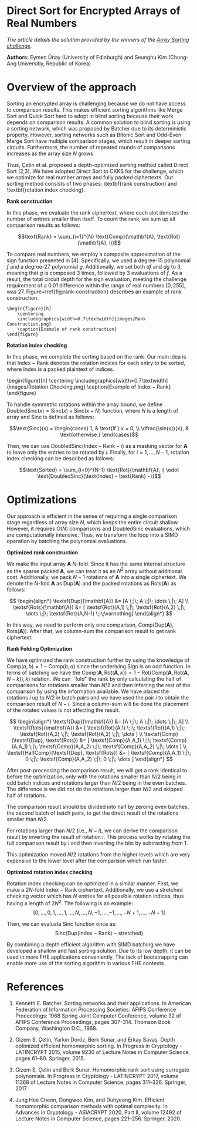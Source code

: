 # Direct Sort for Encrypted Arrays of Real Numbers

*The article details the solution provided by the winners of the [Array Sorting challenge](https://fherma.io/challenges/66582c7551eafe1a4e6c451b).*

**Authors:** Eymen Ünay (University of Edinburgh) and Seunghu Kim (Chung-Ang Universitiy, Republic of Korea)

# Overview of the approach
Sorting an encrypted array is challenging because we do not have access to comparison results. This makes efficient sorting algorithms like Merge Sort and Quick Sort hard to adopt in blind sorting because their work depends on comparison results. 
A common solution to blind sorting is using a sorting network, which was proposed by Batcher  due to its deterministic property. However, sorting networks such as Bitonic Sort and Odd-Even Merge Sort have multiple comparison stages, which result in deeper sorting circuits. Furthermore, the number of repeated rounds of comparisons increases as the array size $N$ grows

Thus, Çetin et al. proposed a depth-optimized sorting method called Direct Sort [2,3]. We have adopted Direct Sort to CKKS for the challenge, which we optimize for real number arrays and fully packed ciphertexts. Our sorting method consists of two phases: \textbf{rank construction} and \textbf{rotation index checking}.


**Rank construction**

In this phase, we evaluate the rank ciphertext, where each slot denotes the number of entries smaller than itself. To count the rank, we sum up all comparison results as follows:

$$\text{Rank} = \sum_{i=1}^{N} \text{Comp}(\mathbf{A}, \text{Rot}(\mathbf{A}, i))$$

To compare real numbers, we employ a composite approximation of the sign function presented in [4]. Specifically, we used a degree-$15$ polynomial $f$ and a degree-$27$ polynomial $g$. Additionally, we set both $df$ and $dg$ to $3$, meaning that $g$ is composed 3 times, followed by 3 evaluations of $f$. As a result, the total circuit depth for the sign evaluation, meeting the challenge requirement of a $0.01$ difference within the range of real numbers $[0, 255]$, was $27$. Figure~\ref{fig:rank-construction} describes an example of rank construction.
    
    \begin{figure}[h]
        \centering
        \includegraphics[width=0.7\textwidth]{images/Rank Construction.png}
        \caption{Example of rank construction}
    \end{figure}

**Rotation index checking**

In this phase, we complete the sorting based on the rank. Our main idea is that $\textsf{Index} - \textsf{Rank}$ denotes the rotation indices for each entry to be sorted, where $\textsf{Index}$ is a packed plaintext of indices.

\begin{figure}[h]
    \centering
    \includegraphics[width=0.7\textwidth]{images/Rotation Checking.png}
    \caption{Example of $\textsf{Index} - \textsf{Rank}$}
\end{figure}


To handle symmetric rotations within the array bound, we define $\textsf{DoubledSinc}(x) = \textsf{Sinc}(x) + \textsf{Sinc}(x+N)$ function, where $N$ is a length of array and $\textsf{Sinc}$ is defined as follows:

$$\text{Sinc}(x) =
\begin{cases}
1, & \text{if } x = 0, \\
\dfrac{\sin(x)}{x}, & \text{otherwise.}
\end{cases}$$

Then, we can use $\textsf{DoubledSinc}(\textsf{Index} - \textsf{Rank} - i)$ as a masking vector for $\mathbf{A}$ to leave only the entries to be rotated by $i$. Finally, for $i = 1, \dots, N-1$, rotation index checking can be described as follows:

$$\text{Sorted} = \sum_{i=0}^{N-1} \text{Rot}(\mathbf{A}, i) \odot \text{DoubledSinc}(\text{Index} - \text{Rank} - i)$$


# Optimizations
Our approach is efficient in the sense of requiring a single comparison stage regardless of array size $N$, which keeps the entire circuit shallow. However, it requires $O(N)$ comparisons and $\textsf{DoubledSinc}$ evaluations, which are computationally intensive. Thus, we transform the loop into a SIMD operation by batching the polynomial evaluations.

**Optimized rank construction**

We make the input array $\mathbf{A}$ $N$-fold. Since it has the same internal structure as the sparse packed $\mathbf{A}$, we can treat it as an $N^2$ array without additional cost. Additionally, we pack $N-1$ rotations of $\mathbf{A}$ into a single ciphertext. We denote the $N$-fold $\mathbf{A}$ as $\textsf{Dup}(\mathbf{A})$ and the packed rotations as $\textsf{Rots}(\mathbf{A})$ as follows:

$$
\begin{align*}
    \textsf{Dup}(\mathbf{A}) &= [A \;|\; A \;|\; \dots \;|\; A] \\
    \textsf{Rots}(\mathbf{A}) &= [ \textsf{Rot}(A,1) \;|\; \textsf{Rot}(A,2) \;|\; \dots \;|\; \textsf{Rot}(A,N-1) \;|\;\varnothing]
\end{align*}
$$

In this way, we need to perform only one comparison, $\textsf{Comp}(\textsf{Dup}(\mathbf{A}), \textsf{Rots}(\mathbf{A}))$. After that, we column-sum the comparison result to get rank ciphertext.

**Rank Folding Optimization**

We have optimized the rank construction further by using the knowledge of $\textsf{Comp}(a,b) = 1 - \textsf{Comp}(b,a)$ since the underlying Sign is an odd function. In terms of batching we have the $\textsf{Comp}(\mathbf{A},\textsf{Rot}(\mathbf{A},k)) = 1 - \textsf{Rot}(\textsf{Comp}(\mathbf{A},\textsf{Rot}(\mathbf{A}, N - k)), k)$ relation.  We can ``fold" the rank by only calculating the half of comparisons for rotations smaller than $N/2$ and then inferring the rest of the comparison by using the information available. We have placed the rotations $i$ up to $N/2$ in batch pairs and we have used the pair $i$ to obtain the comparison result of $N - i$. Since a column-sum will be done the placement of the rotated values is not affecting the result.

$$
\begin{align*}
    \textsf{Dup}(\mathbf{A}) &= [A \;|\; A \;|\; \dots \;|\; A] \\
    \textsf{Rots}(\mathbf{A}) &= [ \textsf{Rot}(A,1) \;|\; \textsf{Rot}(A,1) \;|\; \textsf{Rot}(A,2) \;|\; \textsf{Rot}(A,2) \;|\; \dots ] \\
    \textsf{Comp}(\textsf{Dup}, \textsf{Rots}) &= [ \textsf{Comp}(A,A_1) \;|\; \textsf{Comp}(A,A_1) \;|\; \textsf{Comp}(A,A_2) \;|\; \textsf{Comp}(A,A_2) \;|\; \dots ] \\
    \textsf{HalfComp}(\textsf{Dup}, \textsf{Rots}) &= [ \textsf{Comp}(A,A_1) \;|\; 0 \;|\; \textsf{Comp}(A,A_2) \;|\; 0 \;|\; \dots ]        
\end{align*}
$$

After post-processing the comparison result, we will get a rank identical to before the optimization, only with the rotations smaller than $N/2$ being in odd batch indices and rotations larger than $N/2$ being in the even batches. The difference is we did not do the rotations larger than $N/2$ and skipped half of rotations.

The comparison result should be divided into half by zeroing even batches, the second batch of batch pairs, to get the direct result of the rotations smaller than $N/2$.

For rotations larger than $N/2$ (i.e., $N - i$), we can derive the comparison result by inverting the result of rotation $i$.
This process works by rotating the full comparison result by $i$ and then inverting the bits by subtracting from 1. 


This optimization moved $N/2$ rotations from the higher levels which are very expensive to the lower level after the comparison which run faster.

**Optimized rotation index checking**

Rotation index checking can be optimized in a similar manner. First, we make a $2N$-fold $\textsf{Index} - \textsf{Rank}$ ciphertext. Additionally, we use a stretched checking vector which has $N$ entries for all possible rotation indices, thus having a length of $2N^2$. The following is an example:
$$
[0, \dots, 0, 1, \dots, 1, \dots, N, \dots, N, -1, \dots, -1, \dots, -N+1, \dots, -N+1]
$$

Then, we can evaluate $\textsf{Sinc}$ function once as:
$$
\textsf{Sinc}(\textsf{Dup}(\textsf{Index} - \textsf{Rank}) - \textsf{stretched})
$$


By combining a depth efficient algorithm with SIMD batching we have developed a shallow and fast sorting solution. Due to its low depth, it can be used in more FHE applications conveniently. The lack of bootstrapping can enable more use of the sorting algorithm in various FHE contexts. 

# References

1. Kenneth E. Batcher. Sorting networks and their applications. In American Federation of Information Processing Societies: AFIPS Conference Proceedings: 1968 Spring Joint Computer Conference, volume 32 of AFIPS Conference Proceedings, pages 307–314. Thomson Book Company, Washington D.C., 1968.

2. Gizem S. Çetin, Yarkın Doröz, Berk Sunar, and Erkay Savaş. Depth optimized efficient homomorphic sorting. In Progress in Cryptology - LATINCRYPT 2015, volume 9230 of Lecture Notes in Computer Science, pages 61–80. Springer, 2015.

3. Gizem S. Çetin and Berk Sunar. Homomorphic rank sort using surrogate polynomials. In Progress in Cryptology - LATINCRYPT 2017, volume 11368 of Lecture Notes in Computer Science, pages 311–326. Springer, 2017.

4. Jung Hee Cheon, Dongwoo Kim, and Duhyeong Kim. Efficient homomorphic comparison methods with optimal complexity. In Advances in Cryptology - ASIACRYPT 2020, Part II, volume 12492 of Lecture Notes in Computer Science, pages 221–256. Springer, 2020.
